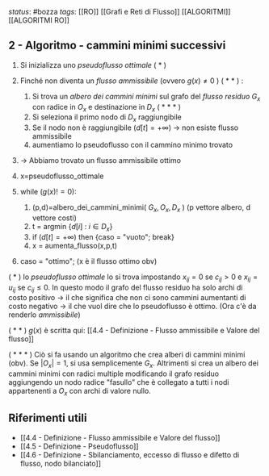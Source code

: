 *status*: #bozza 
*tags*: [[RO]] [[Grafi e Reti di Flusso]] [[ALGORITMI]] [[ALGORITMI RO]]

## 2 - Algoritmo - cammini minimi successivi

1. Si inizializza uno *pseudoflusso ottimale*  ( * )
2. Finché non diventa un *flusso ammissibile* (ovvero $g(x)\neq 0$ ) ( * * ) :
	1. Si trova un *albero dei cammini minimi* sul grafo del *flusso residuo* $G_{x}$ con radice in $O_{x}$ e destinazione in $D_{x}$ ( * * * )
	2. Si seleziona il primo nodo di $D_{x}$ raggiungibile
	3. Se il nodo non è raggiungibile ($d[t]=+ \infty$) -> non esiste flusso ammissibile
	4. aumentiamo lo pseudoflusso con il cammino minimo trovato
3. -> Abbiamo trovato un flusso ammissibile ottimo

1. x=pseudoflusso_ottimale
2. while ($g(x)!=0$):
	1. (p,d)=albero_dei_cammini_minimi( $G_{x},O_{x},D_{x}$ ) (p vettore albero, d vettore costi)
	2. t = argmin {$d[i]$ :  $i \in D_{x}$}
	3. if ($d[t]=+ \infty$) then {caso = "vuoto"; break}
	4. x = aumenta_flusso(x,p,t)
3. caso = "ottimo"; (x è il flusso ottimo obv)


( * ) lo *pseudoflusso ottimale* lo si trova impostando $x_{ij}=0$ se $c_{ij} > 0$ e $x_{ij}=u_{ij}$ se $c_{ij} \leq 0$. In questo modo il grafo del flusso residuo ha solo archi di costo positivo -> il che significa che non ci sono cammini aumentanti di costo negativo -> il che vuol dire che lo pseudoflusso è ottimo. (Ora c'è da renderlo *ammissibile*)

( * * ) $g(x)$ è scritta qui: [[4.4 - Definizione - Flusso ammissibile e Valore del flusso]]

( * * * ) Ciò si fa usando un algoritmo che crea alberi di cammini minimi (obv). Se $|O_{x}|=1$, si usa semplicemente $G_{x}$. Altrimenti si crea un albero dei cammini minimi con radici multiple modificando il grafo residuo aggiungendo un nodo radice "fasullo" che è collegato a tutti i nodi appartenenti a $O_{x}$ con archi di valore nullo. 
## Riferimenti utili

* [[4.4 - Definizione - Flusso ammissibile e Valore del flusso]]
* [[4.5 - Definizione - Pseudoflusso]]
* [[4.6 - Definizione - Sbilanciamento, eccesso di flusso e difetto di flusso, nodo bilanciato]]